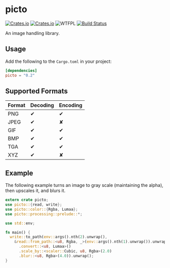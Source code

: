 picto
=====
[![Crates.io](https://img.shields.io/crates/v/picto.svg)](https://crates.io/crates/picto) [![Crates.io](https://img.shields.io/crates/d/picto.svg)](https://crates.io/crates/picto) ![WTFPL](http://img.shields.io/badge/license-WTFPL-blue.svg) [![Build Status](https://api.travis-ci.org/kbknapp/clap-rs.svg?branch=master)](https://travis-ci.org/meh/rust-picto)

An image handling library.

Usage
-----
Add the following to the `Cargo.toml` in your project:

```toml
[dependencies]
picto = "0.2"
```

Supported Formats
-----------------
| Format | Decoding | Encoding |
|---     |---       | ---      |
| PNG    | ✔        | ✔        |
| JPEG   | ✔        | ✘        |
| GIF    | ✔        | ✔        |
| BMP    | ✔        | ✔        |
| TGA    | ✔        | ✔        |
| XYZ    | ✔        | ✘        |

Example
-------
The following example turns an image to gray scale (maintaining the alpha),
then upscales it, and blurs it.

```rust
extern crate picto;
use picto::{read, write};
use picto::color::{Rgba, Lumaa};
use picto::processing::prelude::*;

use std::env;

fn main() {
  write::to_path(env::args().nth(2).unwrap(),
    &read::from_path::<u8, Rgba, _>(env::args().nth(1).unwrap()).unwrap()
      .convert::<u8, Lumaa>()
      .scale_by::<scaler::Cubic, u8, Rgba>(2.0)
      .blur::<u8, Rgba>(4.0)).unwrap();
}
```

